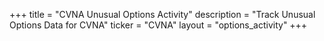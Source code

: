+++
title = "CVNA Unusual Options Activity"
description = "Track Unusual Options Data for CVNA"
ticker = "CVNA"
layout = "options_activity"
+++

